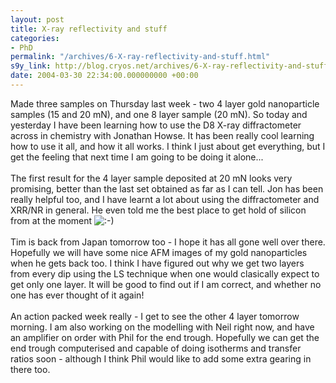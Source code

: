 ```yaml
---
layout: post
title: X-ray reflectivity and stuff
categories:
- PhD
permalink: "/archives/6-X-ray-reflectivity-and-stuff.html"
s9y_link: http://blog.cryos.net/archives/6-X-ray-reflectivity-and-stuff.html
date: 2004-03-30 22:34:00.000000000 +00:00
---
```

Made three samples on Thursday last week - two 4 layer gold nanoparticle samples (15 and 20 mN), and one 8 layer sample (20 mN). So today and yesterday I have been learning how to use the D8 X-ray diffractometer across in chemistry with Jonathan Howse. It has been really cool learning how to use it all, and how it all works. I think I just about get everything, but I get the feeling that next time I am going to be doing it alone...<br />
<br />
The first result for the 4 layer sample deposited at 20 mN looks very promising, better than the last set obtained as far as I can tell. Jon has been really helpful too, and I have learnt a lot about using the diffractometer and XRR/NR in general. He even told me the best place to get hold of silicon from at the moment <img src="http://blog.cryos.net/templates/default/img/emoticons/smile.png" alt=":-)" style="display: inline; vertical-align: bottom;" class="emoticon" /><br />
<br />
Tim is back from Japan tomorrow too - I hope it has all gone well over there. Hopefully we will have some nice AFM images of my gold nanoparticles when he gets back too. I think I have figured out why we get two layers from every dip using the LS technique when one would clasically expect to get only one layer. It will be good to find out if I am correct, and whether no one has ever thought of it again!<br />
<br />
An action packed week really - I get to see the other 4 layer tomorrow morning. I am also working on the modelling with Neil right now, and have an amplifier on order with Phil for the end trough. Hopefully we can get the end trough computerised and capable of doing isotherms and transfer ratios soon - although I think Phil would like to add some extra gearing in there too.

